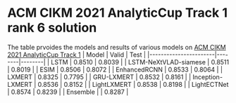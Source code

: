 # ACM CIKM 2021 AnalyticCup Track 1 rank 6 solution

The table prvoides the models and results of various models on [ACM CIKM 2021 AnalyticCup Track 1](https://algo.browser.qq.com/#en)
| Model                 | Valid  | Test   |
|-----------------------|--------|--------|
| LSTM                  | 0.8510 | 0.8039 |
| LSTM-NeXtVLAD-siamese | 0.8511 | 0.8019 |
| ESIM                  | 0.8506 | 0.8072 |
| EnhancedRCNN          | 0.8533 | 0.8064 |
| LXMERT                | 0.8325 | 0.7795 |
| GRU-LXMERT            | 0.8532 | 0.8161 |
| Inception-LXMERT      | 0.8536 | 0.8152 |
| LightLXMERT           | 0.8538 | 0.8198 |
| LightECTNet           | 0.8574 | 0.8239 |
| Ensemble              |        | 0.8287 |
